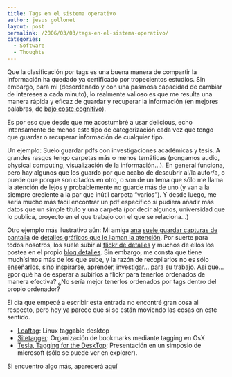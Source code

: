 ```yaml
---
title: Tags en el sistema operativo
author: jesus gollonet
layout: post
permalink: /2006/03/03/tags-en-el-sistema-operativo/
categories:
  - Software
  - Thoughts
---
```

Que la clasificación por tags es una buena manera de compartir la información ha quedado ya certificado por tropecientos estudios. Sin embargo, para mi (desordenado y con una pasmosa capacidad de cambiar de intereses a cada minuto), lo realmente valioso es que me resulta una manera rápida y eficaz de guardar y recuperar la información (en mejores palabras, de <a href="http://www.rashmisinha.com/archives/05_09/tagging-cognitive.html" title="Interesante estudio psicológico sobre tagging" hreflang="en">bajo coste cognitivo</a>).

Es por eso que desde que me acostumbré a usar delicious, echo intensamente de menos este tipo de categorización cada vez que tengo que guardar o recuperar información de cualquier tipo.

Un ejemplo: Suelo guardar pdfs con investigaciones académicas y tesis. A grandes rasgos tengo carpetas más o menos temáticas (pongamos audio, physical computing, visualización de la información&#8230;). En general funciona, pero hay algunos que los guardo por que acabo de descubrir al/la autor/a, o puede que porque son citados en otro, o son de un tema que sólo me llama la atención de lejos y probablemente no guarde más de uno (y van a la siempre creciente a la par que inútil carpeta &#8220;varios&#8221;). Y desde luego, me sería mucho más fácil encontrar un pdf específico si pudiera añadir más datos que un simple título y una carpeta (por decir algunos, universidad que lo publica, proyecto en el que trabajo con el que se relaciona&#8230;)

Otro ejemplo más ilustrativo aún: Mi amiga [ana][1] [suele guardar capturas de pantalla][2] de [detalles gráficos que le llaman la atención][3]. Por suerte para todos nosotros, los suele subir al [flickr de detalles][4] y muchos de ellos los postea en el propio [blog detalles][5]. Sin embargo, me consta que tiene muchísimos más de los que sube, y la razón de recopilarlos no es sólo enseñarlos, sino inspirarse, aprender, investigar&#8230; para su trabajo. Así que&#8230; ¿por qué ha de esperar a subirlos a flickr para tenerlos ordenados de manera efectiva? ¿No sería mejor tenerlos ordenados por tags dentro del propio ordenador?

El día que empecé a escribir esta entrada no encontré gran cosa al respecto, pero hoy ya parece que si se están moviendo las cosas en este sentido.

*   [Leaftag][6]: Linux taggable desktop
*   [Sitetagger][7]: Organización de bookmarks mediante tagging en OsX
*   [Tesla, Tagging for the DeskTop][8]: Presentación en un simposio de microsoft (sólo se puede ver en explorer).

Si encuentro algo más, aparecerá [aquí][9]

 [1]: http://www.avidos.net "Diseñadora web de las mejores"
 [2]: http://www.avidos.net/blogold/detalles-en-la-web/
 [3]: http://www.avidos.net/detalles/
 [4]: http://www.flickr.com/photos/detalles
 [5]: http://www.avidos.net/detalles
 [6]: http://www.chipx86.com/blog/?p=154
 [7]: http://www.fromconcentratesoftware.com/SiteTagger/
 [8]: http://research.microsoft.com/workshops/SCS2005/12214/default.htm
 [9]: http://del.icio.us/jesusgollonet/desktop+tagging